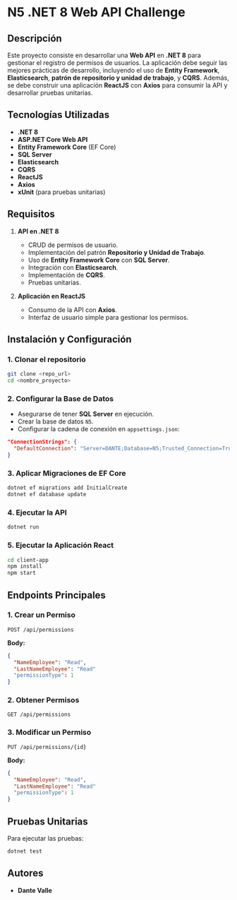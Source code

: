 # N5 .NET 8 Web API Challenge

## Descripción
Este proyecto consiste en desarrollar una **Web API** en **.NET 8** para gestionar el registro de permisos de usuarios. La aplicación debe seguir las mejores prácticas de desarrollo, incluyendo el uso de **Entity Framework**, **Elasticsearch**, **patrón de repositorio y unidad de trabajo**, y **CQRS**. Además, se debe construir una aplicación **ReactJS** con **Axios** para consumir la API y desarrollar pruebas unitarias.

## Tecnologías Utilizadas
- **.NET 8**
- **ASP.NET Core Web API**
- **Entity Framework Core** (EF Core)
- **SQL Server**
- **Elasticsearch**
- **CQRS**
- **ReactJS**
- **Axios**
- **xUnit** (para pruebas unitarias)

## Requisitos
1. **API en .NET 8**
   - CRUD de permisos de usuario.
   - Implementación del patrón **Repositorio y Unidad de Trabajo**.
   - Uso de **Entity Framework Core** con **SQL Server**.
   - Integración con **Elasticsearch**.
   - Implementación de **CQRS**.
   - Pruebas unitarias.

2. **Aplicación en ReactJS**
   - Consumo de la API con **Axios**.
   - Interfaz de usuario simple para gestionar los permisos.

## Instalación y Configuración
### 1. Clonar el repositorio
```sh
git clone <repo_url>
cd <nombre_proyecto>
```

### 2. Configurar la Base de Datos
- Asegurarse de tener **SQL Server** en ejecución.
- Crear la base de datos `N5`.
- Configurar la cadena de conexión en `appsettings.json`:

```json
"ConnectionStrings": {
  "DefaultConnection": "Server=DANTE;Database=N5;Trusted_Connection=True;MultipleActiveResultSets=true;TrustServerCertificate=True"
}
```

### 3. Aplicar Migraciones de EF Core
```sh
dotnet ef migrations add InitialCreate
dotnet ef database update
```

### 4. Ejecutar la API
```sh
dotnet run
```

### 5. Ejecutar la Aplicación React
```sh
cd client-app
npm install
npm start
```

## Endpoints Principales
### **1. Crear un Permiso**
```http
POST /api/permissions
```
**Body:**
```json
{
  "NameEmployee": "Read",
  "LastNameEmployee": "Read"
  "permissionType": 1
}
```

### **2. Obtener Permisos**
```http
GET /api/permissions
```

### **3. Modificar un Permiso**
```http
PUT /api/permissions/{id}
```
**Body:**
```json
{
  "NameEmployee": "Read",
  "LastNameEmployee": "Read"
  "permissionType": 1
}
```


## Pruebas Unitarias
Para ejecutar las pruebas:
```sh
dotnet test
```

## Autores
- **Dante Valle**

